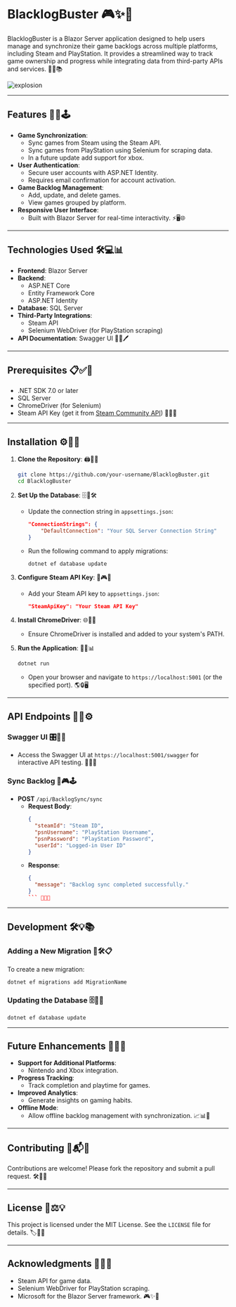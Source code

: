 # BlacklogBuster 🎮✨🎉

BlacklogBuster is a Blazor Server application designed to help users manage and synchronize their game backlogs across multiple platforms, including Steam and PlayStation. It provides a streamlined way to track game ownership and progress while integrating data from third-party APIs and services. 🎯🌟📚

![explosion](https://github.com/user-attachments/assets/1a37b38f-967f-44c1-98e2-7d962f7a16bc)


---

## Features 🚀🌈🕹️

- **Game Synchronization**:
  - Sync games from Steam using the Steam API.
  - Sync games from PlayStation using Selenium for scraping data.
  - In a future update add support for xbox.
- **User Authentication**:
  - Secure user accounts with ASP.NET Identity.
  - Requires email confirmation for account activation.
- **Game Backlog Management**:
  - Add, update, and delete games.
  - View games grouped by platform.
- **Responsive User Interface**:
  - Built with Blazor Server for real-time interactivity. ⚡🖥️🌐

---

## Technologies Used 🛠️💻📊

- **Frontend**: Blazor Server
- **Backend**:
  - ASP.NET Core
  - Entity Framework Core
  - ASP.NET Identity
- **Database**: SQL Server
- **Third-Party Integrations**:
  - Steam API
  - Selenium WebDriver (for PlayStation scraping)
- **API Documentation**: Swagger UI 📖📡🖊️

---

## Prerequisites 📋✅🔧

- .NET SDK 7.0 or later
- SQL Server
- ChromeDriver (for Selenium)
- Steam API Key (get it from [Steam Community API](https://steamcommunity.com/dev/apikey)) 🔑🌐🎲

---

## Installation ⚙️💾✨

1. **Clone the Repository**: 🖨️📂🔗

   ```bash
   git clone https://github.com/your-username/BlacklogBuster.git
   cd BlacklogBuster
   ```

2. **Set Up the Database**: 🗄️🔗🛠️

   - Update the connection string in `appsettings.json`:
     ```json
     "ConnectionStrings": {
         "DefaultConnection": "Your SQL Server Connection String"
     }
     ```
   - Run the following command to apply migrations:
     ```bash
     dotnet ef database update
     ```

3. **Configure Steam API Key**: 🔐🎮🌟

   - Add your Steam API key to `appsettings.json`:
     ```json
     "SteamApiKey": "Your Steam API Key"
     ```

4. **Install ChromeDriver**: 🌐🚗🔧

   - Ensure ChromeDriver is installed and added to your system's PATH.

5. **Run the Application**: 🚀💡📊

   ```bash
   dotnet run
   ```

   - Open your browser and navigate to `https://localhost:5001` (or the specified port). 🌎🔒🖥️

---

## API Endpoints 🔗📝⚙️

### **Swagger UI** 🎛️📜🎨

- Access the Swagger UI at `https://localhost:5001/swagger` for interactive API testing. 🧪🌐📑

### **Sync Backlog** 🔄🎮🕹️

- **POST** `/api/BacklogSync/sync`
  - **Request Body**:
    ```json
    {
      "steamId": "Steam ID",
      "psnUsername": "PlayStation Username",
      "psnPassword": "PlayStation Password",
      "userId": "Logged-in User ID"
    }
    ```
  - **Response**:
    ```json
    {
      "message": "Backlog sync completed successfully."
    }
    ``` 🌟✅📩

---

## Development 🛠️💡📚

### **Adding a New Migration** 🎉🛠️📋

To create a new migration:

```bash
dotnet ef migrations add MigrationName
```

### **Updating the Database** 🗄️🔄✨

```bash
dotnet ef database update
```

---

## Future Enhancements 🔮🚀✨

- **Support for Additional Platforms**:
  - Nintendo and Xbox integration.
- **Progress Tracking**:
  - Track completion and playtime for games.
- **Improved Analytics**:
  - Generate insights on gaming habits.
- **Offline Mode**:
  - Allow offline backlog management with synchronization. 📈📊📲

---

## Contributing 🤝📬🌟

Contributions are welcome! Please fork the repository and submit a pull request. 🛠️🎉🌐

---

## License 📜⚖️💡

This project is licensed under the MIT License. See the `LICENSE` file for details. 🏷️📖✅

---

## Acknowledgments 🎉👏💡

- Steam API for game data.
- Selenium WebDriver for PlayStation scraping.
- Microsoft for the Blazor Server framework. 🎮✨🔧

